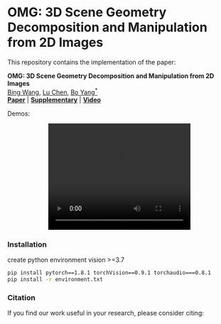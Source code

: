 # OMG: 3D Scene Geometry Decomposition and Manipulation from 2D Images


This repository contains the implementation of the paper:

**OMG: 3D Scene Geometry Decomposition and Manipulation from 2D Images** <br />
[Bing Wang](https://www.cs.ox.ac.uk/people/bing.wang/), [Lu Chen](https://chenlu-china.github.io/), [Bo Yang<sup>*</sup>](https://yang7879.github.io/) <br />
[**Paper**]() | [**Supplementary**]() | [**Video**]()

Demos:
<div align=center>
  <video width="320" height="240" controls>
    <source src="/figs/Decomposition.mp4" type="video/mp4">
  </video>
</div>

### Installation

create python environment vision >=3.7
```bash
pip install pytorch==1.8.1 torchVision==0.9.1 torchaudio===0.8.1
pip install -r environment.txt
```

### Citation
If you find our work useful in your research, please consider citing:

